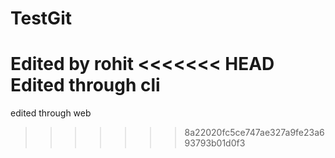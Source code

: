 # TestGit
Edited by rohit
<<<<<<< HEAD
Edited through cli
=======
edited through web
>>>>>>> 8a22020fc5ce747ae327a9fe23a693793b01d0f3
